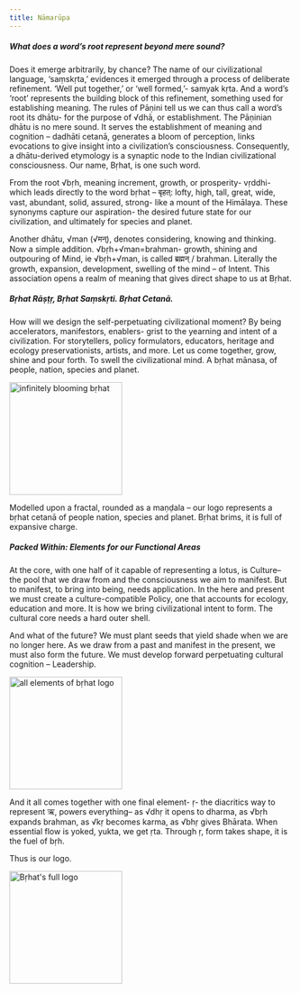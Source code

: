 ```yaml
---
title: Nāmarūpa
---
```


##### What does a word’s root represent beyond mere sound?

Does it emerge arbitrarily, by chance? The name of our civilizational language, ‘saṃskṛta,’ evidences it emerged through a process of deliberate refinement. ‘Well put together,’ or ‘well formed,’- samyak kṛta. And a word’s ‘root’ represents the building block of this refinement, something used for establishing meaning. The rules of Pāṇini tell us we can thus call a word’s root its dhātu- for the purpose of √dhā, or establishment. The Pāṇinian dhātu is no mere sound. It serves the establishment of meaning and cognition – dadhāti cetanā, generates a bloom of perception, links evocations to give insight into a civilization’s consciousness. Consequently, a dhātu-derived etymology is a synaptic node to the Indian civilizational consciousness. Our name, Bṛhat, is one such word.

From the root √bṛh, meaning increment, growth, or prosperity- vṛddhi- which leads directly to the word bṛhat – बृहत्: lofty, high, tall, great, wide, vast, abundant, solid, assured, strong- like a mount of the Himālaya. These synonyms capture our aspiration- the desired future state for our civilization, and ultimately for species and planet.

Another dhātu, √man (√मन्), denotes considering, knowing and thinking. Now a simple addition. √bṛh+√man=brahman- growth, shining and outpouring of Mind, ie √bṛh+√man, is called ब्रह्मन् / brahman. Literally the growth, expansion, development, swelling of the mind – of Intent. This association opens a realm of meaning that gives direct shape to us at Bṛhat.

##### Bṛhat Rāṣṭṛ, Bṛhat Saṃskṛti. Bṛhat Cetanā.

How will we design the self-perpetuating civilizational moment? By being accelerators, manifestors, enablers- grist to the yearning and intent of a civilization. For storytellers, policy formulators, educators, heritage and ecology preservationists, artists, and more. Let us come together, grow, shine and pour forth. To swell the civilizational mind. A bṛhat mānasa, of people, nation, species and planet.

<img class="bloomer" src="https://rnfvzaelmwbbvfbsppir.supabase.co/storage/v1/object/public/brhatwebsite/04corpimages/infinitelyblooming.gif" alt="infinitely blooming bṛhat" />

Modelled upon a fractal, rounded as a maṇḍala – our logo represents a bṛhat cetanā of people nation, species and planet. Bṛhat brims, it is full of expansive charge.

##### Packed Within: Elements for our Functional Areas

At the core, with one half of it capable of representing a lotus, is Culture– the pool that we draw from and the consciousness we aim to manifest. But to manifest, to bring into being, needs application. In the here and present we must create a culture-compatible Policy, one that accounts for ecology, education and more. It is how we bring civilizational intent to form. The cultural core needs a hard outer shell.

And what of the future? We must plant seeds that yield shade when we are no longer here. As we draw from a past and manifest in the present, we must also form the future. We must develop forward perpetuating cultural cognition – Leadership.

<img class="segments mb-2" src="https://rnfvzaelmwbbvfbsppir.supabase.co/storage/v1/object/public/brhatwebsite/04corpimages/allelems.webp" alt="all elements of bṛhat logo" />

And it all comes together with one final element- ṛ- the diacritics way to represent ऋ, powers everything– as √dhṛ it opens to dharma, as √bṛh expands brahman, as √kṛ becomes karma, as √bhṛ gives Bhārata. When essential flow is yoked, yukta, we get ṛta. Through ṛ, form takes shape, it is the fuel of bṛh.

Thus is our logo.

<img class="thelogo" src="https://rnfvzaelmwbbvfbsppir.supabase.co/storage/v1/object/public/brhatwebsite/02brhatlogos/horizontalblack.png" alt="Bṛhat's full logo" />

<style>

	img { object-fit: contain; width: 200px;}


</style>